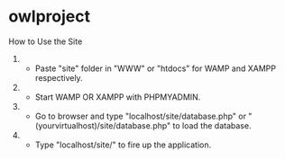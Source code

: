 # owlproject
How to Use the Site
1. - Paste "site" folder in "WWW" or "htdocs" for WAMP and XAMPP respectively.
2. - Start WAMP OR XAMPP with PHPMYADMIN.
3. - Go to browser and type "localhost/site/database.php" or "(yourvirtualhost)/site/database.php" to load the database.
4. - Type "localhost/site/" to fire up the application.
